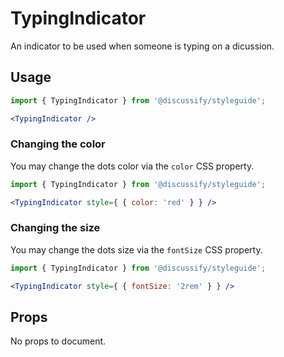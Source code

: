 # TypingIndicator

An indicator to be used when someone is typing on a dicussion.

## Usage

```jsx
import { TypingIndicator } from '@discussify/styleguide';

<TypingIndicator />
```

### Changing the color

You may change the dots color via the `color` CSS property.

```jsx
import { TypingIndicator } from '@discussify/styleguide';

<TypingIndicator style={ { color: 'red' } } />
```

### Changing the size

You may change the dots size via the `fontSize` CSS property.

```jsx
import { TypingIndicator } from '@discussify/styleguide';

<TypingIndicator style={ { fontSize: '2rem' } } />
```

## Props

No props to document.

